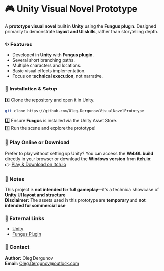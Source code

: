 # 🎮 Unity Visual Novel Prototype  

A **prototype visual novel** built in **Unity** using the **Fungus plugin**. Designed primarily to demonstrate **layout and UI skills**, rather than storytelling depth.  

### ✨ Features  
- Developed in **Unity** with **Fungus plugin**.  
- Several short branching paths.  
- Multiple characters and locations.  
- Basic visual effects implementation.  
- Focus on **technical execution**, not narrative.  

### 📂 Installation & Setup  
1️⃣ Clone the repository and open it in Unity.
```bash
git clone https://github.com/Oleg-Dergunov/VisualNovelPrototype
```
2️⃣ Ensure **Fungus** is installed via the Unity Asset Store.  
3️⃣ Run the scene and explore the prototype!  

### 🔗 Play Online or Download  
Prefer to play without setting up Unity? You can access the **WebGL build** directly in your browser or download the **Windows version** from **itch.io**:  
👉 [Play & Download on Itch.io](https://elenaroarmero.itch.io/vn-prototype)  

### 📌 Notes  
This project is **not intended for full gameplay**—it's a technical showcase of **Unity UI layout and structure**.  
**Disclaimer:** The assets used in this prototype are **temporary** and **not intended for commercial use**.

### 🔗 External Links  
- [Unity](https://unity.com/)  
- [Fungus Plugin](https://assetstore.unity.com/packages/tools/gui/fungus-34184)  

### 📩 Contact
**Author:** Oleg Dergunov  
**Email:** Oleg.Dergunov@outlook.com
